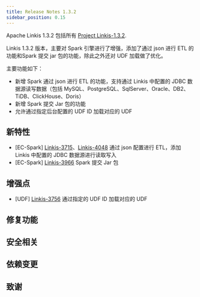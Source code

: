 ```yaml
---
title: Release Notes 1.3.2
sidebar_position: 0.15
---
```



Apache Linkis 1.3.2 包括所有 [Project Linkis-1.3.2](https://github.com/apache/linkis/projects/24).

Linkis 1.3.2 版本，主要对 Spark 引擎进行了增强，添加了通过 json 进行 ETL 的功能和Spark 提交 jar 包的功能，除此之外还对 UDF 加载做了优化。

主要功能如下：

- 新增 Spark 通过 json 进行 ETL 的功能，支持通过 Linkis 中配置的 JDBC 数据源读写数据（包括 MySQL、PostgreSQL、SqlServer、Oracle、DB2、TiDB、ClickHouse、Doris）
- 新增 Spark 提交 Jar 包的功能
- 允许通过指定后台配置的 UDF ID 加载对应的 UDF

## 新特性

- [EC-Spark] [Linkis-3715](https://github.com/apache/linkis/pull/3715)、[Linkis-4048](https://github.com/apache/linkis/pull/4048)  通过 json 配置进行 ETL，添加 Linkis 中配置的 JDBC 数据源进行读取写入
- [EC-Spark] [Linkis-3966](https://github.com/apache/linkis/pull/3966) Spark 提交 Jar 包

## 增强点

- [UDF] [Linkis-3756](https://github.com/apache/linkis/pull/3756) 通过指定的 UDF ID 加载对应的 UDF

## 修复功能

## 安全相关

## 依赖变更

## 致谢
